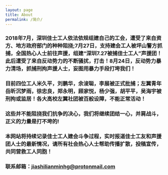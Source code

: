 ```yaml
---
layout: page
title: About
permalink: /简介/
---
```


### 2018年7月，深圳佳士工人依法依规组建自己的工会，遭受了来自资方、地方政府部门的种种阻挠;7月27日，支持建会工人被坪山警方抓捕，全国热心人士前往声援，组建“深圳7.27被捕佳士工人”声援团！此后遭受了来自反动势力的不断骚扰，打击！8月24日，反动势力暴力清场，抓捕刑拘声援人士，妄图用暴力手段打垮我们！

### 目前四位工人米久平，刘鹏华，余浚聪，李展被正式批捕；左翼青年岳昕沉梦雨，徐忠良，郑永明，顾家悦，杨少强，胡平平，吴海宇被刑拘或监居！各大高校左翼社团被百般设障，不能正常活动！

### 这些并不能阻挠我们抗争的决心，我们将继续团结一心，并肩战斗，正义的力量是打不垮的!

### 本网站将持续记录佳士工人建会斗争过程，实时报道佳士工友和声援团人士的最新情况，请所有社会热心人士帮助传播扩散，投稿宣传，共同营救工人同胞！

### 联系邮箱：[jiashilianminhg@protonmail.com](mailto:jiashilianming@protonmail.com)

